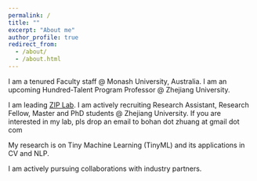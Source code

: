 ```yaml
---
permalink: /
title: ""
excerpt: "About me"
author_profile: true
redirect_from: 
  - /about/
  - /about.html
---
```


I am a tenured Faculty staff @ Monash University, Australia. I am an upcoming Hundred-Talent Program Professor @ Zhejiang University. 

I am leading [ZIP Lab](https://ziplab.github.io/). I am actively recruiting Research Assistant, Research Fellow, Master and PhD students @ Zhejiang University. If you are interested in my lab, pls drop an email to bohan dot zhuang at gmail dot com     

My research is on Tiny Machine Learning (TinyML) and its applications in CV and NLP. 

I am actively pursuing collaborations with industry partners.
